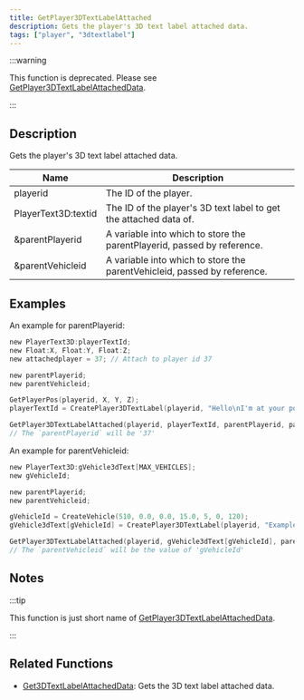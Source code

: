 ```yaml
---
title: GetPlayer3DTextLabelAttached
description: Gets the player's 3D text label attached data.
tags: ["player", "3dtextlabel"]
---
```


:::warning

This function is deprecated. Please see [GetPlayer3DTextLabelAttachedData](GetPlayer3DTextLabelAttachedData).

:::

## Description

Gets the player's 3D text label attached data.

| Name      | Description                                                               |
| --------- | ------------------------------------------------------------------------- |
| playerid | The ID of the player.  |
| PlayerText3D:textid | The ID of the player's 3D text label to get the attached data of. |
| &parentPlayerid | A variable into which to store the parentPlayerid, passed by reference. |
| &parentVehicleid | A variable into which to store the parentVehicleid, passed by reference. |

## Examples

An example for parentPlayerid:

```c
new PlayerText3D:playerTextId;
new Float:X, Float:Y, Float:Z;
new attachedplayer = 37; // Attach to player id 37

new parentPlayerid;
new parentVehicleid;

GetPlayerPos(playerid, X, Y, Z);
playerTextId = CreatePlayer3DTextLabel(playerid, "Hello\nI'm at your position", 0x008080FF, X, Y, Z, 40.0, attachedplayer, INVALID_VEHICLE_ID);

GetPlayer3DTextLabelAttached(playerid, playerTextId, parentPlayerid, parentVehicleid);
// The `parentPlayerid` will be '37'
```

An example for parentVehicleid:

```c
new PlayerText3D:gVehicle3dText[MAX_VEHICLES];
new gVehicleId;

new parentPlayerid;
new parentVehicleid;

gVehicleId = CreateVehicle(510, 0.0, 0.0, 15.0, 5, 0, 120);
gVehicle3dText[gVehicleId] = CreatePlayer3DTextLabel(playerid, "Example Text", 0xFF0000AA, 0.0, 0.0, 0.0, 50.0, INVALID_PLAYER_ID, gVehicleId);

GetPlayer3DTextLabelAttached(playerid, gVehicle3dText[gVehicleId], parentPlayerid, parentVehicleid);
// The `parentVehicleid` will be the value of 'gVehicleId'
```

## Notes

:::tip

This function is just short name of [GetPlayer3DTextLabelAttachedData](GetPlayer3DTextLabelAttachedData).

:::

## Related Functions

- [Get3DTextLabelAttachedData](Get3DTextLabelAttachedData): Gets the 3D text label attached data.
